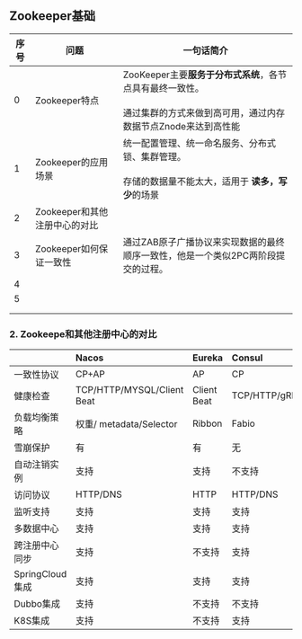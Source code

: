 ## Zookeeper基础

| 序号 | 问题                          | 一句话简介                                                   |
| ---- | ----------------------------- | ------------------------------------------------------------ |
| 0    | Zookeeper特点                 | ZooKeeper主要**服务于分布式系统**，各节点具有最终一致性。<br><br/>通过集群的方式来做到高可用，通过内存数据节点Znode来达到高性能 |
| 1    | Zookeeper的应用场景           | 统一配置管理、统一命名服务、分布式锁、集群管理。<br><br>存储的数据量不能太大，适用于 **读多，写少**的场景 |
| 2    | Zookeeper和其他注册中心的对比 |                                                              |
| 3    | Zookeeper如何保证一致性       | 通过ZAB原子广播协议来实现数据的最终顺序一致性，他是一个类似2PC两阶段提交的过程。 |
| 4    |                               |                                                              |
| 5    |                               |                                                              |
|      |                               |                                                              |
|      |                               |                                                              |



### 2. Zookeepe和其他注册中心的对比

|                 | **Nacos**                  | **Eureka**  | **Consul**        | **Zookeeper** |
| :-------------- | :------------------------- | :---------- | :---------------- | :------------ |
| 一致性协议      | CP+AP                      | AP          | CP                | CP            |
| 健康检查        | TCP/HTTP/MYSQL/Client Beat | Client Beat | TCP/HTTP/gRPC/Cmd | Keep Alive    |
| 负载均衡策略    | 权重/ metadata/Selector    | Ribbon      | Fabio             | —             |
| 雪崩保护        | 有                         | 有          | 无                | 无            |
| 自动注销实例    | 支持                       | 支持        | 不支持            | 支持          |
| 访问协议        | HTTP/DNS                   | HTTP        | HTTP/DNS          | TCP           |
| 监听支持        | 支持                       | 支持        | 支持              | 支持          |
| 多数据中心      | 支持                       | 支持        | 支持              | 不支持        |
| 跨注册中心同步  | 支持                       | 不支持      | 支持              | 不支持        |
| SpringCloud集成 | 支持                       | 支持        | 支持              | 不支持        |
| Dubbo集成       | 支持                       | 不支持      | 不支持            | 支持          |
| K8S集成         | 支持                       | 不支持      | 支持              | 不支持        |
